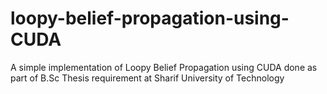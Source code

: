 # loopy-belief-propagation-using-CUDA
A simple implementation of Loopy Belief Propagation using CUDA done as part of B.Sc Thesis requirement at Sharif University of Technology
